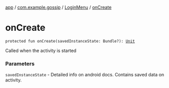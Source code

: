 [app](../../index.md) / [com.example.gossip](../index.md) / [LoginMenu](index.md) / [onCreate](./on-create.md)

# onCreate

`protected fun onCreate(savedInstanceState: Bundle?): `[`Unit`](https://kotlinlang.org/api/latest/jvm/stdlib/kotlin/-unit/index.html)

Called when the activity is started

### Parameters

`savedInstanceState` - Detailed info on android docs. Contains saved data on activity.